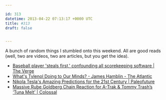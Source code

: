 ```yaml
---

id: 313
datetime: 2013-04-22 07:13:17 +0000 UTC
title: #313
draft: false


---
```


A bunch of random things I stumbled onto this weekend. All are good reads (well, two are videos, two are articles, but you get the idea). 

 
 * [Baseball player 'steals first,' confounding all scorekeeping software | The Verge](http://www.theverge.com/2013/4/20/4247638/baseball-player-steals-first-confounding-scorekeeping-software)
 * [What's Tylenol Doing to Our Minds? - James Hamblin - The Atlantic](http://www.theatlantic.com/health/archive/2013/04/whats-tylenol-doing-to-our-minds/275101/)
 * [Nikola Tesla's Amazing Predictions for the 21st Century | Paleofuture](http://blogs.smithsonianmag.com/paleofuture/2013/04/nikola-teslas-amazing-predictions-for-the-21st-century/)
 * [Massive Rube Goldberg Chain Reaction for A-Trak & Tommy Trash’s ‘Tuna Melt’ | Colossal](http://www.thisiscolossal.com/2013/04/massive-rube-goldberg-chain-reaction-for-a-trak-tommy-trashs-tuna-melt/)


